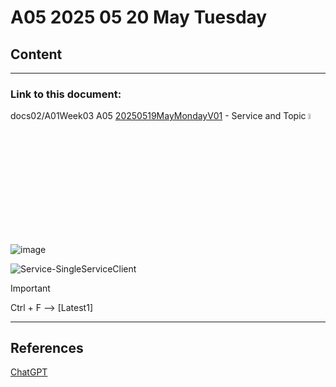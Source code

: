 # A05 2025 05 20 May Tuesday

## Content

____

### Link to this document:

docs02/A01Week03 A05 [20250519MayMondayV01](docs02/A01Week03/A0520250520MayTuesdayV01.md) - Service and Topic <span><a href="docs02/A01Week03/A0520250520MayTuesdayV01.md"><img src="" alt="Summary screenshot of document folder A05 in docs02/A01Week03 folder in this repository" style="width:5%"></a></span>

![image](https://github.com/user-attachments/assets/80a1ba45-9bba-43e6-90cd-0ead4608c064)

![Service-SingleServiceClient](https://github.com/user-attachments/assets/3168538d-002c-4352-8dc8-ff6859677a39)

> [!IMPORTANT]
> Ctrl + F --> [Latest1]

____


## References

[ChatGPT](https://chatgpt.com/)
